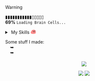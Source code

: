> [!WARNING]
> ▮▮▮▮▮▮▮▮▮▮▮▯▯▯▯▯<br>
> **69%** ```Loading Brain Cells...```

<details "skills">
   <summary> 
       My Skills <img src="https://raw.githubusercontent.com/kuran1x/kuran1x/main/assets/partyblob.gif" height="15">
   </summary> 
   <p> <div height="top" align="bottom">
      <a href="https://en.wikipedia.org/wiki/JavaScript" title="JavaScript"><img height="25" src="https://raw.githubusercontent.com/kuran1x/kuran1x/main/assets/JS.png"></a> 
      <a href="https://www.typescriptlang.org/" title="TypeScript"><img height="25" src="https://raw.githubusercontent.com/kuran1x/kuran1x/main/assets/TS.png"></a> 
      <a href="https://tailwindcss.com/" title="Tailwind CSS"><img height="25" src="https://raw.githubusercontent.com/kuran1x/kuran1x/main/assets/TailwindCSS.png"></a> 
      <a href="https://svelte.dev/" title="Svelte"><img height="25" src="https://raw.githubusercontent.com/kuran1x/kuran1x/main/assets/Svelte.png"></a> 
      <a href="https://nodejs.org/" title="Node.js"><img height="25" src="https://raw.githubusercontent.com/kuran1x/kuran1x/main/assets/NodeJS.png"></a> 
      <br>
   </p> </div>
</details>

Some stuff I made: <br>
      ➥ <br>
      ➥ <br>
<div align="center">   

   <img src="https://github-readme-activity-graph.vercel.app/graph?username=kuran1x&theme=react-dark&hide_border=true&hide_title=true&bg_color=0D1117&height=340&point=f0fcff" height="165" align="middle">
   
![](https://komarev.com/ghpvc/?username=KuraN1X&label=Views)
<img src="https://img.shields.io/github/stars/KuraN1X?logo=operagx"> 
</div>
 

